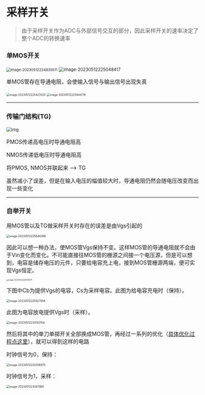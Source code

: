 # 采样开关

> 由于采样开关作为ADC与外部信号交互的部分，因此采样开关的速率决定了整个ADC的转换速率

### 单MOS开关

<img src="C:\Users\caiyujie\AppData\Roaming\Typora\typora-user-images\image-20230512224835511.png" alt="image-20230512224835511" style="zoom: 67%;" />

<img src="C:\Users\caiyujie\AppData\Roaming\Typora\typora-user-images\image-20230512225048417.png" alt="image-20230512225048417" style="zoom:80%;" />

单MOS管存在导通电阻，会使输入信号与输出信号出现失真

<img src="C:\Users\caiyujie\AppData\Roaming\Typora\typora-user-images\image-20230512225427420.png" alt="image-20230512225427420" style="zoom:50%;" />

<img src="C:\Users\caiyujie\AppData\Roaming\Typora\typora-user-images\image-20230512225444718.png" alt="image-20230512225444718" style="zoom: 50%;" />

***

### 传输门结构(TG)

<img src="https://amr7t60jjh.feishu.cn/space/api/box/stream/download/asynccode/?code=YjU1MGQxMDZhNzIxMTE1NGE4ZWIwMjExMjA1ZTFmN2VfY2FLNWxmVjJCMXZCWDVRNTA5ajRnczNmcFh2bUVHcVJfVG9rZW46VWJLbmJOU3V0b2tCZDF4MlhKdmNtTVE4bmpiXzE2ODM5MDI3OTA6MTY4MzkwNjM5MF9WNA" alt="img" style="zoom: 80%;" />

PMOS传递高电压时导通电阻高

NMOS传递低电压时导通电阻高

将PMOS, NMOS并联起来   ——>   TG

虽然减小了误差，但是在输入电压的幅值较大时，导通电阻仍然会随电压改变而出现一些变化

***

### 自举开关

用MOS管以及TG做采样开关时存在的误差是由Vgs引起的

<img src="C:\Users\caiyujie\AppData\Roaming\Typora\typora-user-images\image-20230512225646398.png" alt="image-20230512225646398" style="zoom: 50%;" />



因此可以想一种办法，使MOS管Vgs保持不变。这样MOS管的导通电阻就不会由于Vin变化而变化。不可能直接往MOS管的栅源之间接一个电压源，但是可以想到，电容是储存电压的元件，只要给电容充上电，接到MOS管栅源两端，便可实现Vgs恒定。

<img src="C:\Users\caiyujie\AppData\Roaming\Typora\typora-user-images\image-20230512225944675.png" alt="image-20230512225944675" style="zoom: 33%;" />



下图中Cb为提供Vgs的电容，Cs为采样电容。此图为给电容充电时（保持）。

<img src="C:\Users\caiyujie\AppData\Roaming\Typora\typora-user-images\image-20230512225927556.png" alt="image-20230512225927556" style="zoom:50%;" />



此图为电容放电提供Vgs时（采样）。

<img src="C:\Users\caiyujie\AppData\Roaming\Typora\typora-user-images\image-20230512230143154.png" alt="image-20230512230143154" style="zoom:50%;" />

然后将其中的单刀单掷开关全部换成MOS管，再经过一系列的优化（[具体优化过程点这里](https://zhuanlan.zhihu.com/p/564837987)），就可以得到这样的电路



时钟信号为0，保持：

<img src="C:\Users\caiyujie\AppData\Roaming\Typora\typora-user-images\image-20230512230306975.png" alt="image-20230512230306975" style="zoom: 50%;" />



时钟信号为1，采样：

<img src="C:\Users\caiyujie\AppData\Roaming\Typora\typora-user-images\image-20230512230411881.png" alt="image-20230512230411881" style="zoom:50%;" />